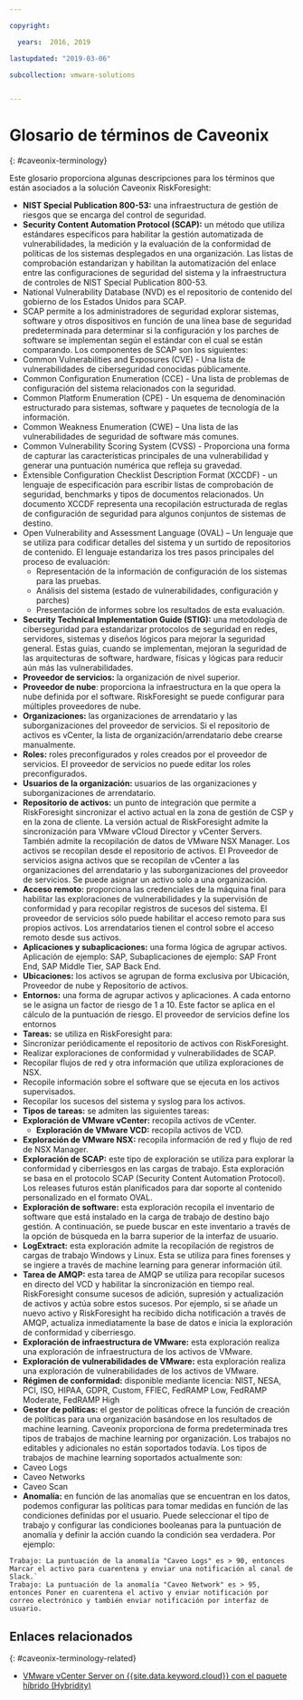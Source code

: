 ```yaml
---

copyright:

  years:  2016, 2019

lastupdated: "2019-03-06"

subcollection: vmware-solutions


---
```


# Glosario de términos de Caveonix
{: #caveonix-terminology}

Este glosario proporciona algunas descripciones para los términos que están asociados a la solución Caveonix RiskForesight:

-	**NIST Special Publication 800-53:** una infraestructura de gestión de riesgos que se encarga del control de seguridad.
-	**Security Content Automation Protocol (SCAP):** un método que utiliza estándares específicos para habilitar la gestión automatizada de vulnerabilidades, la medición y la evaluación de la conformidad de políticas de los sistemas desplegados en una organización. Las listas de comprobación estandarizan y habilitan la automatización del enlace entre las configuraciones de seguridad del sistema y la infraestructura de controles de NIST Special Publication 800-53.
  - National Vulnerability Database (NVD) es el repositorio de contenido del gobierno de los Estados Unidos para SCAP.
  -	SCAP permite a los administradores de seguridad explorar sistemas, software y otros dispositivos en función de una línea base de seguridad predeterminada para determinar si la configuración y los parches de software se implementan según el estándar con el cual se están comparando.
  Los componentes de SCAP son los siguientes:
  -	Common Vulnerabilities and Exposures (CVE) - Una lista de vulnerabilidades de ciberseguridad conocidas públicamente.
  -	Common Configuration Enumeration (CCE) - Una lista de problemas de configuración del sistema relacionados con la seguridad.
  -	Common Platform Enumeration (CPE) - Un esquema de denominación estructurado para sistemas, software y paquetes de tecnología de la información.
  -	Common Weakness Enumeration (CWE) – Una lista de las vulnerabilidades de seguridad de software más comunes.
  -	Common Vulnerability Scoring System (CVSS) - Proporciona una forma de capturar las características principales de una vulnerabilidad y generar una puntuación numérica que refleja su gravedad.
  -	Extensible Configuration Checklist Description Format (XCCDF) - un lenguaje de especificación para escribir listas de comprobación de seguridad, benchmarks y tipos de documentos relacionados. Un documento XCCDF representa una recopilación estructurada de reglas de configuración de seguridad para algunos conjuntos de sistemas de destino.
  -	Open Vulnerability and Assessment Language (OVAL) – Un lenguaje que se utiliza para codificar detalles del sistema y un surtido de repositorios de contenido. El lenguaje estandariza los tres pasos principales del proceso de evaluación:
      - Representación de la información de configuración de los sistemas para las pruebas.
      -	Análisis del sistema (estado de vulnerabilidades, configuración y parches)
      -	Presentación de informes sobre los resultados de esta evaluación.
-	**Security Technical Implementation Guide (STIG):** una metodología de ciberseguridad para estandarizar protocolos de seguridad en redes, servidores, sistemas y diseños lógicos para mejorar la seguridad general. Estas guías, cuando se implementan, mejoran la seguridad de las arquitecturas de software, hardware, físicas y lógicas para reducir aún más las vulnerabilidades.
-	**Proveedor de servicios:** la organización de nivel superior.
-	**Proveedor de nube**: proporciona la infraestructura en la que opera la nube definida por el software. RiskForesight se puede configurar para múltiples proveedores de nube.
-	**Organizaciones:** las organizaciones de arrendatario y las suborganizaciones del proveedor de servicios. Si el repositorio de activos es vCenter, la lista de organización/arrendatario debe crearse manualmente.
-	**Roles:** roles preconfigurados y roles creados por el proveedor de servicios. El proveedor de servicios no puede editar los roles preconfigurados.
-	**Usuarios de la organización:** usuarios de las organizaciones y suborganizaciones de arrendatario.
-	**Repositorio de activos:** un punto de integración que permite a RiskForesight sincronizar el activo actual en la zona de gestión de CSP y en la zona de cliente. La versión actual de RiskForesight admite la sincronización para VMware vCloud Director y vCenter Servers. También admite la recopilación de datos de VMware NSX Manager. Los activos se recopilan desde el repositorio de activos. El Proveedor de servicios asigna activos que se recopilan de vCenter a las organizaciones del arrendatario y las suborganizaciones del proveedor de servicios. Se puede asignar un activo solo a una organización.
-	**Acceso remoto:** proporciona las credenciales de la máquina final para habilitar las exploraciones de vulnerabilidades y la supervisión de conformidad y para recopilar registros de sucesos del sistema. El proveedor de servicios sólo puede habilitar el acceso remoto para sus propios activos. Los arrendatarios tienen el control sobre el acceso remoto desde sus activos.
-	**Aplicaciones y subaplicaciones:** una forma lógica de agrupar activos. Aplicación de ejemplo: SAP, Subaplicaciones de ejemplo: SAP Front End, SAP Middle Tier, SAP Back End.
-	**Ubicaciones:** los activos se agrupan de forma exclusiva por Ubicación, Proveedor de nube y Repositorio de activos.
-	**Entornos:** una forma de agrupar activos y aplicaciones. A cada entorno se le asigna un factor de riesgo de 1 a 10. Este factor se aplica en el cálculo de la puntuación de riesgo. El proveedor de servicios define los entornos
-	**Tareas:** se utiliza en RiskForesight para:
  -	Sincronizar periódicamente el repositorio de activos con RiskForesight.
  -	Realizar exploraciones de conformidad y vulnerabilidades de SCAP.
  -	Recopilar flujos de red y otra información que utiliza exploraciones de NSX.
  -	Recopile información sobre el software que se ejecuta en los activos supervisados.
  -	Recopilar los sucesos del sistema y syslog para los activos.
-	**Tipos de tareas:** se admiten las siguientes tareas:
  -	**Exploración de VMware vCenter:** recopila activos de vCenter.
	- **Exploración de VMware VCD:** recopila activos de VCD.
  -	**Exploración de VMware NSX:** recopila información de red y flujo de red de NSX Manager.
  - **Exploración de SCAP:** este tipo de exploración se utiliza para explorar la conformidad y ciberriesgos en las cargas de trabajo. Esta exploración se basa en el protocolo SCAP (Security Content Automation Protocol). Los releases futuros están planificados para dar soporte al contenido personalizado en el formato OVAL.
  - **Exploración de software:** esta exploración recopila el inventario de software que está instalado en la carga de trabajo de destino bajo gestión. A continuación, se puede buscar en este inventario a través de la opción de búsqueda en la barra superior de la interfaz de usuario.
  - **LogExtract:** esta exploración admite la recopilación de registros de cargas de trabajo Windows y Linux. Esta se utiliza para fines forenses y se ingiere a través de machine learning para generar información útil.
  - **Tarea de AMQP:** esta tarea de AMQP se utiliza para recopilar sucesos en directo del VCD y habilitar la sincronización en tiempo real. RiskForesight consume sucesos de adición, supresión y actualización de activos y actúa sobre estos sucesos. Por ejemplo, si se añade un nuevo activo y RiskForesight ha recibido dicha notificación a través de AMQP, actualiza inmediatamente la base de datos e inicia la exploración de conformidad y ciberriesgo.
  - **Exploración de infraestructura de VMware:** esta exploración realiza una exploración de infraestructura de los activos de VMware.
  -	**Exploración de vulnerabilidades de VMware:** esta exploración realiza una exploración de vulnerabilidades de los activos de VMware.
-	**Régimen de conformidad:** disponible mediante licencia: NIST, NESA, PCI, ISO, HIPAA, GDPR, Custom, FFIEC, FedRAMP Low, FedRAMP Moderate, FedRAMP High
-	**Gestor de políticas:** el gestor de políticas ofrece la función de creación de políticas para una organización basándose en los resultados de machine learning. Caveonix proporciona de forma predeterminada tres tipos de trabajos de machine learning por organización. Los trabajos no editables y adicionales no están soportados todavía. Los tipos de trabajos de machine learning soportados actualmente son:
  -	Caveo Logs
  -	Caveo Networks
  -	Caveo Scan
-	**Anomalía:** en función de las anomalías que se encuentran en los datos, podemos configurar las políticas para tomar medidas en función de las condiciones definidas por el usuario. Puede seleccionar el tipo de trabajo y configurar las condiciones booleanas para la puntuación de anomalía y definir la acción cuando la condición sea verdadera. Por ejemplo:
```
Trabajo: La puntuación de la anomalía "Caveo Logs" es > 90, entonces Marcar el activo para cuarentena y enviar una notificación al canal de Slack.`
Trabajo: La puntuación de la anomalía "Caveo Network" es > 95, entonces Poner en cuarentena el activo y enviar notificación por correo electrónico y también enviar notificación por interfaz de usuario.
```

## Enlaces relacionados
{: #caveonix-terminology-related}

* [VMware vCenter Server on {{site.data.keyword.cloud}} con el paquete híbrido (Hybridity)](/docs/services/vmwaresolutions/archiref/vcs?topic=vmware-solutions-vcs-hybridity-intro)
